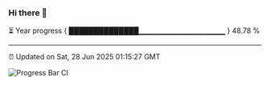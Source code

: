 ### Hi there 👋

⏳ Year progress { ██████████████▁▁▁▁▁▁▁▁▁▁▁▁▁▁▁▁ } 48.78 %

---

⏰ Updated on Sat, 28 Jun 2025 01:15:27 GMT

![Progress Bar CI](https://github.com/liununu/liununu/workflows/Progress%20Bar%20CI/badge.svg)
